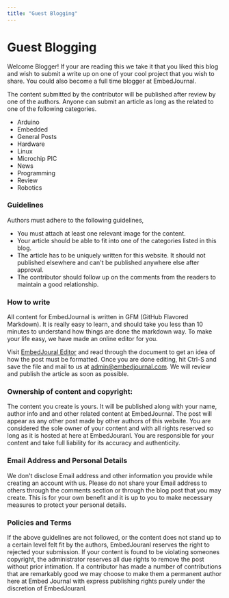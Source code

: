 ```yaml
---
title: "Guest Blogging"
---
```


# Guest Blogging

Welcome Blogger! If your are reading this we take it that you liked this blog and wish to submit a write up on one of your cool project that you wish to share. You could also become a full time blogger at EmbedJournal.

The content submitted by the contributor will be published after review by one of the authors. Anyone can submit an article as long as the related to one of the following categories.

  * Arduino
  * Embedded
  * General Posts
  * Hardware
  * Linux
  * Microchip PIC
  * News
  * Programming
  * Review
  * Robotics

### Guidelines

Authors must adhere to the following guidelines,

  * You must attach at least one relevant image for the content.
  * Your article should be able to fit into one of the categories listed in this blog.
  * The article has to be uniquely written for this website. It should not published elsewhere and can't be published anywhere else after approval.
  * The contributor should follow up on the comments from the readers to maintain a good relationship.

### How to write

All content for EmbedJournal is written in GFM (GitHub Flavored Markdown). It is really easy to learn, and should take you less than 10 minutes to understand how things are done the markdown way. To make your life easy, we have made an online editor for you.

Visit [EmbedJoural Editor](/editor) and read through the document to get an idea of how the post must be formatted. Once you are done editing, hit Ctrl-S and save the file and mail to us at admin@embedjournal.com. We will review and publish the article as soon as possible.

### Ownership of content and copyright:

The content you create is yours. It will be published along with your name, author info and and other related content at EmbedJournal. The post will appear as any other post made by other authors of this website. You are considered the sole owner of your content and with all rights reserved so long as it is hosted at here at EmbedJouranl. You are responsible for your content and take full liability for its accuracy and authenticity.

### Email Address and Personal Details

We don't disclose Email address and other information you provide while creating an account with us. Please do not share your Email address to others through the comments section or through the blog post that you may create. This is for your own benefit and it is up to you to make necessary measures to protect your personal details.

### Policies and Terms

If the above guidelines are not followed, or the content does not stand up to a certain level felt fit by the authors, EmbedJouranl reserves the right to rejected your submission. If your content is found to be violating someones copyright, the administrator reserves all due rights to remove the post without prior intimation. If a contributor has made a number of contributions that are remarkably good we may choose to make them a permanent author here at Embed Journal with express publishing rights purely under the discretion of EmbedJouranl.
